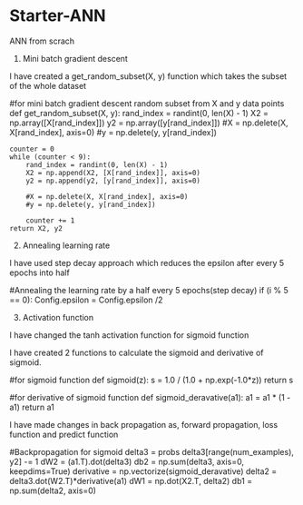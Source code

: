 # Starter-ANN
ANN from scrach

1. Mini batch gradient descent

I have created a get_random_subset(X, y) function which takes the subset of the whole dataset


#for mini batch gradient descent random subset from X and y data points
def get_random_subset(X, y):
    rand_index = randint(0, len(X) - 1)
    X2 = np.array([X[rand_index]])
    y2 = np.array([y[rand_index]])
    #X = np.delete(X, X[rand_index], axis=0)
    #y = np.delete(y, y[rand_index])

    counter = 0
    while (counter < 9):
        rand_index = randint(0, len(X) - 1)
        X2 = np.append(X2, [X[rand_index]], axis=0)
        y2 = np.append(y2, [y[rand_index]], axis=0)

        #X = np.delete(X, X[rand_index], axis=0)
        #y = np.delete(y, y[rand_index])

        counter += 1
    return X2, y2

2. Annealing learning rate

I have used step decay approach which reduces the epsilon after every 5 epochs into half

#Annealing the learning rate by a half every 5 epochs(step decay)
        if (i % 5 == 0):
            Config.epsilon = Config.epsilon /2

3. Activation function

I have changed the tanh activation function for sigmoid function

I have created 2 functions to calculate the sigmoid and derivative of sigmoid.

#for sigmoid function
def sigmoid(z):
    s = 1.0 / (1.0 + np.exp(-1.0*z))
    return s

#for derivative of sigmoid function
def sigmoid_deravative(a1):
    a1 = a1 * (1 - a1)
    return a1

I have made changes in back propagation as, forward propagation, loss function and predict function

#Backpropagation for sigmoid
        delta3 = probs
        delta3[range(num_examples), y2] -= 1
        dW2 = (a1.T).dot(delta3)
        db2 = np.sum(delta3, axis=0, keepdims=True)
        derivative = np.vectorize(sigmoid_deravative)
        delta2 = delta3.dot(W2.T)*derivative(a1)
        dW1 = np.dot(X2.T, delta2)
        db1 = np.sum(delta2, axis=0)
